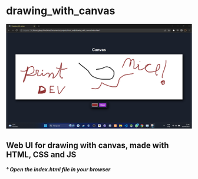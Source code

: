 # drawing_with_canvas

<div> <img src="https://raw.githubusercontent.com/gheysiell/images/master/drawing_with_canvas.png" /> </div>
<div> <h2> Web UI for drawing with canvas, made with HTML, CSS and JS </h2> </div>
<div> <h5> ° Open the index.html file in your browser </h5> </div>